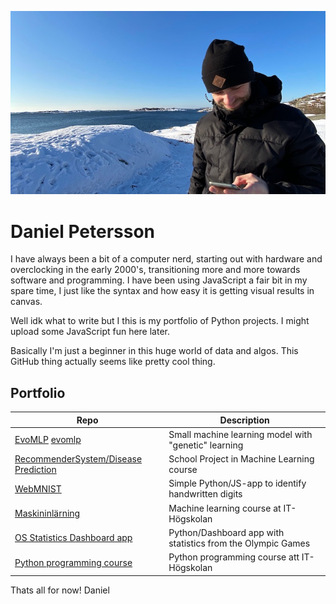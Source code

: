 ![header](IMG_0282.jpeg)

# Daniel Petersson

I have always been a bit of a computer nerd, starting out with hardware and overclocking in the early 2000's, transitioning more and more towards software and programming. I have been using JavaScript a fair bit in my spare time, I just like the syntax and how easy it is getting visual results in canvas.

Well idk what to write but I this is my portfolio of Python projects. I might upload some JavaScript fun here later. 

Basically I'm just a beginner in this huge world of data and algos. This GitHub thing actually seems like pretty cool thing.


## Portfolio
| Repo                                   | Description                                                  |
|----------------------------------------|--------------------------------------------------------------|
| [EvoMLP] [evomlp]                      | Small machine learning model with "genetic" learning         |
| [RecommenderSystem/Disease Prediction][mrs]| School Project in Machine Learning course                |
| [WebMNIST][webmnist]                   | Simple Python/JS-app to identify handwritten digits          |
| [Maskininlärning][masknirl]            | Machine learning course at IT-Högskolan                      |
| [OS Statistics Dashboard app][dash]    | Python/Dashboard app with statistics from the Olympic Games  |
| [Python programming course][py]        | Python programming course att IT-Högskolan                   |

[evomlp]: https://github.com/DanielPeterssonAI/EvoMLP
[webmnist]: https://github.com/DanielPeterssonAI/WebMNIST
[masknirl]: https://github.com/DanielPeterssonAI/Maskininlarning-Daniel-Petersson
[dash]: https://github.com/DanielPeterssonAI/databeh-dash-Sami-Daniel
[py]: https://github.com/DanielPeterssonAI/python-programmering-Daniel-Petersson
[mrs]: https://github.com/DanielPeterssonAI/Maskininlarning-Daniel-Petersson/tree/main/lab

Thats all for now!
Daniel
